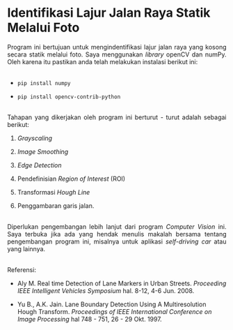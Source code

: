 # Identifikasi Lajur Jalan Raya Statik Melalui Foto

<div style="text-align: justify"> Program ini bertujuan untuk mengindentifikasi lajur jalan raya yang kosong secara statik melalui foto. Saya menggunakan <i> library </i> openCV dan numPy. Oleh karena itu pastikan anda telah melakukan instalasi berikut ini: </div> <br />

* ```pip install numpy``` <br />

* ```pip install opencv-contrib-python```

<br />

<div style="text-align: justify"> Tahapan yang dikerjakan oleh program ini berturut - turut adalah sebagai berikut: </div>

1. <i> Grayscaling </i>

2. <i> Image Smoothing </i>

3. <i> Edge Detection </i>

4. Pendefinisian <i> Region of Interest </i> (ROI)

5. Transformasi <i> Hough Line </i>

6. Penggambaran garis jalan.

<br />

<div style="text-align: justify"> Diperlukan pengembangan lebih lanjut dari program <i> Computer Vision </i> ini. Saya terbuka jika ada yang hendak menulis makalah bersama tentang pengembangan program ini, misalnya untuk aplikasi <i> self-driving car </i> atau yang lainnya. </div> <br />

Referensi:

* Aly M. Real time Detection of Lane Markers in Urban Streets. <i> Proceeding IEEE Intelligent Vehicles Symposium </i> hal. 8-12, 4-6 Jun. 2008.

* Yu B., A.K. Jain. Lane Boundary Detection Using A Multiresolution Hough Transform. <i> Proceedings of IEEE International Conference on Image Processing </i> hal 748 - 751, 26 - 29 Okt. 1997.